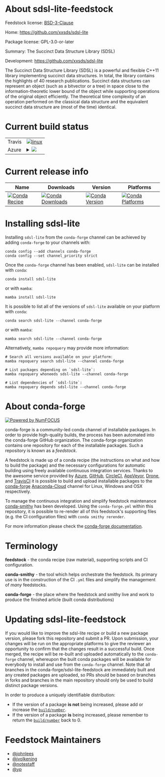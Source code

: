 About sdsl-lite-feedstock
=========================

Feedstock license: [BSD-3-Clause](https://github.com/conda-forge/sdsl-lite-feedstock/blob/main/LICENSE.txt)

Home: https://github.com/xxsds/sdsl-lite

Package license: GPL-3.0-or-later

Summary: The Succinct Data Structure Library (SDSL)

Development: https://github.com/xxsds/sdsl-lite

The Succinct Data Structure Library (SDSL) is a powerful and flexible C++11
library implementing succinct data structures. In total, the library contains
the highlights of 40 research publications. Succinct data structures can
represent an object (such as a bitvector or a tree) in space close to the
information-theoretic lower bound of the object while supporting operations of
the original object efficiently. The theoretical time complexity of an
operation performed on the classical data structure and the equivalent
succinct data structure are (most of the time) identical.


Current build status
====================


<table><tr>
    <td>Travis</td>
    <td>
      <a href="https://app.travis-ci.com/conda-forge/sdsl-lite-feedstock">
        <img alt="linux" src="https://img.shields.io/travis/com/conda-forge/sdsl-lite-feedstock/main.svg?label=Linux">
      </a>
    </td>
  </tr>
    
  <tr>
    <td>Azure</td>
    <td>
      <details>
        <summary>
          <a href="https://dev.azure.com/conda-forge/feedstock-builds/_build/latest?definitionId=5808&branchName=main">
            <img src="https://dev.azure.com/conda-forge/feedstock-builds/_apis/build/status/sdsl-lite-feedstock?branchName=main">
          </a>
        </summary>
        <table>
          <thead><tr><th>Variant</th><th>Status</th></tr></thead>
          <tbody><tr>
              <td>linux_64</td>
              <td>
                <a href="https://dev.azure.com/conda-forge/feedstock-builds/_build/latest?definitionId=5808&branchName=main">
                  <img src="https://dev.azure.com/conda-forge/feedstock-builds/_apis/build/status/sdsl-lite-feedstock?branchName=main&jobName=linux&configuration=linux%20linux_64_" alt="variant">
                </a>
              </td>
            </tr><tr>
              <td>linux_aarch64</td>
              <td>
                <a href="https://dev.azure.com/conda-forge/feedstock-builds/_build/latest?definitionId=5808&branchName=main">
                  <img src="https://dev.azure.com/conda-forge/feedstock-builds/_apis/build/status/sdsl-lite-feedstock?branchName=main&jobName=linux&configuration=linux%20linux_aarch64_" alt="variant">
                </a>
              </td>
            </tr><tr>
              <td>linux_ppc64le</td>
              <td>
                <a href="https://dev.azure.com/conda-forge/feedstock-builds/_build/latest?definitionId=5808&branchName=main">
                  <img src="https://dev.azure.com/conda-forge/feedstock-builds/_apis/build/status/sdsl-lite-feedstock?branchName=main&jobName=linux&configuration=linux%20linux_ppc64le_" alt="variant">
                </a>
              </td>
            </tr><tr>
              <td>osx_64</td>
              <td>
                <a href="https://dev.azure.com/conda-forge/feedstock-builds/_build/latest?definitionId=5808&branchName=main">
                  <img src="https://dev.azure.com/conda-forge/feedstock-builds/_apis/build/status/sdsl-lite-feedstock?branchName=main&jobName=osx&configuration=osx%20osx_64_" alt="variant">
                </a>
              </td>
            </tr>
          </tbody>
        </table>
      </details>
    </td>
  </tr>
</table>

Current release info
====================

| Name | Downloads | Version | Platforms |
| --- | --- | --- | --- |
| [![Conda Recipe](https://img.shields.io/badge/recipe-sdsl--lite-green.svg)](https://anaconda.org/conda-forge/sdsl-lite) | [![Conda Downloads](https://img.shields.io/conda/dn/conda-forge/sdsl-lite.svg)](https://anaconda.org/conda-forge/sdsl-lite) | [![Conda Version](https://img.shields.io/conda/vn/conda-forge/sdsl-lite.svg)](https://anaconda.org/conda-forge/sdsl-lite) | [![Conda Platforms](https://img.shields.io/conda/pn/conda-forge/sdsl-lite.svg)](https://anaconda.org/conda-forge/sdsl-lite) |

Installing sdsl-lite
====================

Installing `sdsl-lite` from the `conda-forge` channel can be achieved by adding `conda-forge` to your channels with:

```
conda config --add channels conda-forge
conda config --set channel_priority strict
```

Once the `conda-forge` channel has been enabled, `sdsl-lite` can be installed with `conda`:

```
conda install sdsl-lite
```

or with `mamba`:

```
mamba install sdsl-lite
```

It is possible to list all of the versions of `sdsl-lite` available on your platform with `conda`:

```
conda search sdsl-lite --channel conda-forge
```

or with `mamba`:

```
mamba search sdsl-lite --channel conda-forge
```

Alternatively, `mamba repoquery` may provide more information:

```
# Search all versions available on your platform:
mamba repoquery search sdsl-lite --channel conda-forge

# List packages depending on `sdsl-lite`:
mamba repoquery whoneeds sdsl-lite --channel conda-forge

# List dependencies of `sdsl-lite`:
mamba repoquery depends sdsl-lite --channel conda-forge
```


About conda-forge
=================

[![Powered by
NumFOCUS](https://img.shields.io/badge/powered%20by-NumFOCUS-orange.svg?style=flat&colorA=E1523D&colorB=007D8A)](https://numfocus.org)

conda-forge is a community-led conda channel of installable packages.
In order to provide high-quality builds, the process has been automated into the
conda-forge GitHub organization. The conda-forge organization contains one repository
for each of the installable packages. Such a repository is known as a *feedstock*.

A feedstock is made up of a conda recipe (the instructions on what and how to build
the package) and the necessary configurations for automatic building using freely
available continuous integration services. Thanks to the awesome service provided by
[Azure](https://azure.microsoft.com/en-us/services/devops/), [GitHub](https://github.com/),
[CircleCI](https://circleci.com/), [AppVeyor](https://www.appveyor.com/),
[Drone](https://cloud.drone.io/welcome), and [TravisCI](https://travis-ci.com/)
it is possible to build and upload installable packages to the
[conda-forge](https://anaconda.org/conda-forge) [Anaconda-Cloud](https://anaconda.org/)
channel for Linux, Windows and OSX respectively.

To manage the continuous integration and simplify feedstock maintenance
[conda-smithy](https://github.com/conda-forge/conda-smithy) has been developed.
Using the ``conda-forge.yml`` within this repository, it is possible to re-render all of
this feedstock's supporting files (e.g. the CI configuration files) with ``conda smithy rerender``.

For more information please check the [conda-forge documentation](https://conda-forge.org/docs/).

Terminology
===========

**feedstock** - the conda recipe (raw material), supporting scripts and CI configuration.

**conda-smithy** - the tool which helps orchestrate the feedstock.
                   Its primary use is in the construction of the CI ``.yml`` files
                   and simplify the management of *many* feedstocks.

**conda-forge** - the place where the feedstock and smithy live and work to
                  produce the finished article (built conda distributions)


Updating sdsl-lite-feedstock
============================

If you would like to improve the sdsl-lite recipe or build a new
package version, please fork this repository and submit a PR. Upon submission,
your changes will be run on the appropriate platforms to give the reviewer an
opportunity to confirm that the changes result in a successful build. Once
merged, the recipe will be re-built and uploaded automatically to the
`conda-forge` channel, whereupon the built conda packages will be available for
everybody to install and use from the `conda-forge` channel.
Note that all branches in the conda-forge/sdsl-lite-feedstock are
immediately built and any created packages are uploaded, so PRs should be based
on branches in forks and branches in the main repository should only be used to
build distinct package versions.

In order to produce a uniquely identifiable distribution:
 * If the version of a package **is not** being increased, please add or increase
   the [``build/number``](https://docs.conda.io/projects/conda-build/en/latest/resources/define-metadata.html#build-number-and-string).
 * If the version of a package **is** being increased, please remember to return
   the [``build/number``](https://docs.conda.io/projects/conda-build/en/latest/resources/define-metadata.html#build-number-and-string)
   back to 0.

Feedstock Maintainers
=====================

* [@johnlees](https://github.com/johnlees/)
* [@jvolkening](https://github.com/jvolkening/)
* [@notestaff](https://github.com/notestaff/)
* [@yp](https://github.com/yp/)

